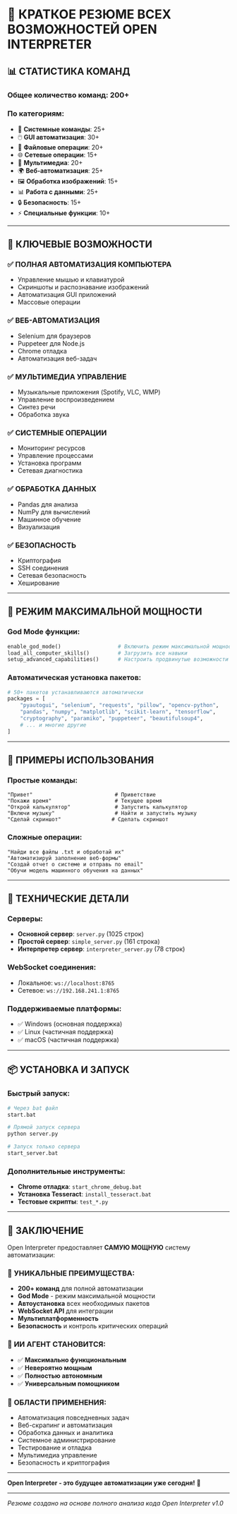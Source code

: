 # 🚀 КРАТКОЕ РЕЗЮМЕ ВСЕХ ВОЗМОЖНОСТЕЙ OPEN INTERPRETER

## 📊 СТАТИСТИКА КОМАНД

### Общее количество команд: **200+**

### По категориям:
- 🔧 **Системные команды**: 25+
- 🖱️ **GUI автоматизация**: 30+
- 📁 **Файловые операции**: 20+
- 🌐 **Сетевые операции**: 15+
- 🎵 **Мультимедиа**: 20+
- 🌍 **Веб-автоматизация**: 25+
- 🖼️ **Обработка изображений**: 15+
- 📊 **Работа с данными**: 25+
- 🔒 **Безопасность**: 15+
- ⚡ **Специальные функции**: 10+

---

## 🎯 КЛЮЧЕВЫЕ ВОЗМОЖНОСТИ

### ✅ **ПОЛНАЯ АВТОМАТИЗАЦИЯ КОМПЬЮТЕРА**
- Управление мышью и клавиатурой
- Скриншоты и распознавание изображений
- Автоматизация GUI приложений
- Массовые операции

### ✅ **ВЕБ-АВТОМАТИЗАЦИЯ**
- Selenium для браузеров
- Puppeteer для Node.js
- Chrome отладка
- Автоматизация веб-задач

### ✅ **МУЛЬТИМЕДИА УПРАВЛЕНИЕ**
- Музыкальные приложения (Spotify, VLC, WMP)
- Управление воспроизведением
- Синтез речи
- Обработка звука

### ✅ **СИСТЕМНЫЕ ОПЕРАЦИИ**
- Мониторинг ресурсов
- Управление процессами
- Установка программ
- Сетевая диагностика

### ✅ **ОБРАБОТКА ДАННЫХ**
- Pandas для анализа
- NumPy для вычислений
- Машинное обучение
- Визуализация

### ✅ **БЕЗОПАСНОСТЬ**
- Криптография
- SSH соединения
- Сетевая безопасность
- Хеширование

---

## 🚀 РЕЖИМ МАКСИМАЛЬНОЙ МОЩНОСТИ

### God Mode функции:
```python
enable_god_mode()                  # Включить режим максимальной мощности
load_all_computer_skills()         # Загрузить все навыки
setup_advanced_capabilities()      # Настроить продвинутые возможности
```

### Автоматическая установка пакетов:
```python
# 50+ пакетов устанавливаются автоматически
packages = [
    "pyautogui", "selenium", "requests", "pillow", "opencv-python",
    "pandas", "numpy", "matplotlib", "scikit-learn", "tensorflow",
    "cryptography", "paramiko", "puppeteer", "beautifulsoup4",
    # ... и многие другие
]
```

---

## 🎯 ПРИМЕРЫ ИСПОЛЬЗОВАНИЯ

### Простые команды:
```
"Привет"                          # Приветствие
"Покажи время"                    # Текущее время
"Открой калькулятор"              # Запустить калькулятор
"Включи музыку"                   # Найти и запустить музыку
"Сделай скриншот"                # Сделать скриншот
```

### Сложные операции:
```
"Найди все файлы .txt и обработай их"
"Автоматизируй заполнение веб-формы"
"Создай отчет о системе и отправь по email"
"Обучи модель машинного обучения на данных"
```

---

## 🔧 ТЕХНИЧЕСКИЕ ДЕТАЛИ

### Серверы:
- **Основной сервер**: `server.py` (1025 строк)
- **Простой сервер**: `simple_server.py` (161 строка)
- **Интерпретер сервер**: `interpreter_server.py` (78 строк)

### WebSocket соединения:
- Локальное: `ws://localhost:8765`
- Сетевое: `ws://192.168.241.1:8765`

### Поддерживаемые платформы:
- ✅ Windows (основная поддержка)
- ✅ Linux (частичная поддержка)
- ✅ macOS (частичная поддержка)

---

## 📦 УСТАНОВКА И ЗАПУСК

### Быстрый запуск:
```bash
# Через bat файл
start.bat

# Прямой запуск сервера
python server.py

# Запуск только сервера
start_server.bat
```

### Дополнительные инструменты:
- **Chrome отладка**: `start_chrome_debug.bat`
- **Установка Tesseract**: `install_tesseract.bat`
- **Тестовые скрипты**: `test_*.py`

---

## 🎉 ЗАКЛЮЧЕНИЕ

Open Interpreter предоставляет **САМУЮ МОЩНУЮ** систему автоматизации:

### 🌟 **УНИКАЛЬНЫЕ ПРЕИМУЩЕСТВА:**
- **200+ команд** для полной автоматизации
- **God Mode** - режим максимальной мощности
- **Автоустановка** всех необходимых пакетов
- **WebSocket API** для интеграции
- **Мультиплатформенность**
- **Безопасность** и контроль критических операций

### 🚀 **ИИ АГЕНТ СТАНОВИТСЯ:**
- ✅ **Максимально функциональным**
- ✅ **Невероятно мощным**
- ✅ **Полностью автономным**
- ✅ **Универсальным помощником**

### 🎯 **ОБЛАСТИ ПРИМЕНЕНИЯ:**
- Автоматизация повседневных задач
- Веб-скрапинг и автоматизация
- Обработка данных и аналитика
- Системное администрирование
- Тестирование и отладка
- Мультимедиа управление
- Безопасность и криптография

---

**Open Interpreter - это будущее автоматизации уже сегодня!** 🚀

---

*Резюме создано на основе полного анализа кода Open Interpreter v1.0* 
